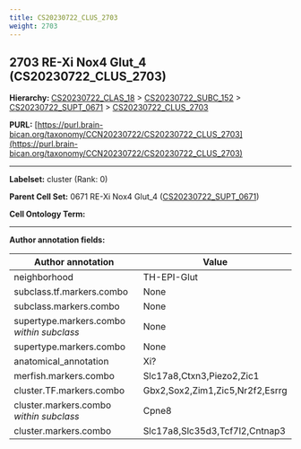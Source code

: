 ```yaml
---
title: CS20230722_CLUS_2703
weight: 2703
---
```

## 2703 RE-Xi Nox4 Glut_4 (CS20230722_CLUS_2703)
<b>Hierarchy: </b>
[CS20230722_CLAS_18](../CS20230722_CLAS_18) >
[CS20230722_SUBC_152](../CS20230722_SUBC_152) >
[CS20230722_SUPT_0671](../CS20230722_SUPT_0671) >
[CS20230722_CLUS_2703](../CS20230722_CLUS_2703)

**PURL:** [https://purl.brain-bican.org/taxonomy/CCN20230722/CS20230722_CLUS_2703](https://purl.brain-bican.org/taxonomy/CCN20230722/CS20230722_CLUS_2703)

---


**Labelset:** cluster (Rank: 0)

**Parent Cell Set:** 0671 RE-Xi Nox4 Glut_4 ([CS20230722_SUPT_0671](../CS20230722_SUPT_0671))



**Cell Ontology Term:** 

[MARKER GENES.]: #


---

[TRANSFERRED ANNOTATIONS.]: #


[AUTHOR ANNOTATION FIELDS.]: #


**Author annotation fields:**

| Author annotation | Value |
|-------------------|-------|
|neighborhood|TH-EPI-Glut|
|subclass.tf.markers.combo|None|
|subclass.markers.combo|None|
|supertype.markers.combo _within subclass_|None|
|supertype.markers.combo|None|
|anatomical_annotation|Xi?|
|merfish.markers.combo|Slc17a8,Ctxn3,Piezo2,Zic1|
|cluster.TF.markers.combo|Gbx2,Sox2,Zim1,Zic5,Nr2f2,Esrrg|
|cluster.markers.combo _within subclass_|Cpne8|
|cluster.markers.combo|Slc17a8,Slc35d3,Tcf7l2,Cntnap3|
